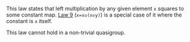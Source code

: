This law states that left multiplication by any given element `x` squares to some constant map.  [Law 9](https://teorth.github.io/equational_theories/implications/?9) (`x=x◇(x◇y)`) is a special case of it where the constant is `x` itself.

This law cannot hold in a non-trivial quasigroup.
